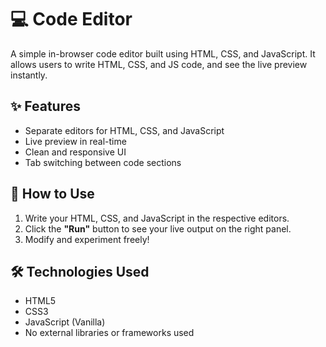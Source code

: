 # 💻 Code Editor

A simple in-browser code editor built using HTML, CSS, and JavaScript. It allows users to write HTML, CSS, and JS code, and see the live preview instantly.

## ✨ Features

- Separate editors for HTML, CSS, and JavaScript
- Live preview in real-time
- Clean and responsive UI
- Tab switching between code sections

## 🚀 How to Use

1. Write your HTML, CSS, and JavaScript in the respective editors.
2. Click the **"Run"** button to see your live output on the right panel.
3. Modify and experiment freely!

## 🛠️ Technologies Used

- HTML5
- CSS3
- JavaScript (Vanilla)
- No external libraries or frameworks used
